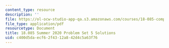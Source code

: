 ```yaml
---
content_type: resource
description: ''
file: https://ol-ocw-studio-app-qa.s3.amazonaws.com/courses/18-085-computational-science-and-engineering-i-summer-2020/c400d5daecf62f4312a842d4c5a63f76_MIT18_085Summer20_PS5_sol.pdf
file_type: application/pdf
resourcetype: Document
title: 18.085 Summer 2020 Problem Set 5 Solutions
uid: c400d5da-ecf6-2f43-12a8-42d4c5a63f76
---
```

